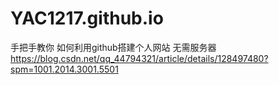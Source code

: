 # YAC1217.github.io
手把手教你 如何利用github搭建个人网站 无需服务器
https://blog.csdn.net/qq_44794321/article/details/128497480?spm=1001.2014.3001.5501
